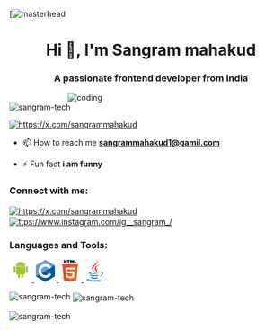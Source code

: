[![masterhead](https://encrypted-tbn0.gstatic.com/images?q=tbn:ANd9GcRoGdrA2Xtfk9YbHI0T2INc4mMB7kPfatFZgg&s)
<h1 align="center">Hi 👋, I'm Sangram mahakud</h1>
<h3 align="center">A passionate frontend developer from India</h3>
<img align="right" alt="coding" width="400" src="https://thumbs.dreamstime.com/b/young-programmer-concentrated-working-project-developing-programming-coding-technologies-screen-codes-developer-271715415.jpg"

<p align="left"> <img src="https://komarev.com/ghpvc/?username=sangram-tech&label=Profile%20views&color=0e75b6&style=flat" alt="sangram-tech" /> </p>

<p align="left"> <a href="https://twitter.com/https://x.com/sangrammahakud" target="blank"><img src="https://img.shields.io/twitter/follow/https://x.com/sangrammahakud?logo=twitter&style=for-the-badge" alt="https://x.com/sangrammahakud" /></a> </p>

- 📫 How to reach me **sangrammahakud1@gamil.com**

- ⚡ Fun fact **i am funny**

<h3 align="left">Connect with me:</h3>
<p align="left">
<a href="https://twitter.com/https://x.com/sangrammahakud" target="blank"><img align="center" src="https://raw.githubusercontent.com/rahuldkjain/github-profile-readme-generator/master/src/images/icons/Social/twitter.svg" alt="https://x.com/sangrammahakud" height="30" width="40" /></a>
<a href="https://instagram.com/ttps://www.instagram.com/ig__sangram_/" target="blank"><img align="center" src="https://raw.githubusercontent.com/rahuldkjain/github-profile-readme-generator/master/src/images/icons/Social/instagram.svg" alt="ttps://www.instagram.com/ig__sangram_/" height="30" width="40" /></a>
</p>

<h3 align="left">Languages and Tools:</h3>
<p align="left"> <a href="https://developer.android.com" target="_blank" rel="noreferrer"> <img src="https://raw.githubusercontent.com/devicons/devicon/master/icons/android/android-original-wordmark.svg" alt="android" width="40" height="40"/> </a> <a href="https://www.cprogramming.com/" target="_blank" rel="noreferrer"> <img src="https://raw.githubusercontent.com/devicons/devicon/master/icons/c/c-original.svg" alt="c" width="40" height="40"/> </a> <a href="https://www.w3.org/html/" target="_blank" rel="noreferrer"> <img src="https://raw.githubusercontent.com/devicons/devicon/master/icons/html5/html5-original-wordmark.svg" alt="html5" width="40" height="40"/> </a> <a href="https://www.java.com" target="_blank" rel="noreferrer"> <img src="https://raw.githubusercontent.com/devicons/devicon/master/icons/java/java-original.svg" alt="java" width="40" height="40"/> </a> </p>

<p><img align="left" src="https://github-readme-stats.vercel.app/api/top-langs?username=sangram-tech&show_icons=true&locale=en&layout=compact" alt="sangram-tech" /></p>

<p>&nbsp;<img align="center" src="https://github-readme-stats.vercel.app/api?username=sangram-tech&show_icons=true&locale=en" alt="sangram-tech" /></p>

<p><img align="center" src="https://github-readme-streak-stats.herokuapp.com/?user=sangram-tech&" alt="sangram-tech" /></p>


<!--
**Sangram-tech/Sangram-tech** is a ✨ _special_ ✨ repository because its `README.md` (this file) appears on your GitHub profile.

Here are some ideas to get you started:

- 🔭 I’m currently working on ...
- 🌱 I’m currently learning ...
- 👯 I’m looking to collaborate on ...
- 🤔 I’m looking for help with ...
- 💬 Ask me about ...
- 📫 How to reach me: ...
- 😄 Pronouns: ...
- ⚡ Fun fact: ...
-->
